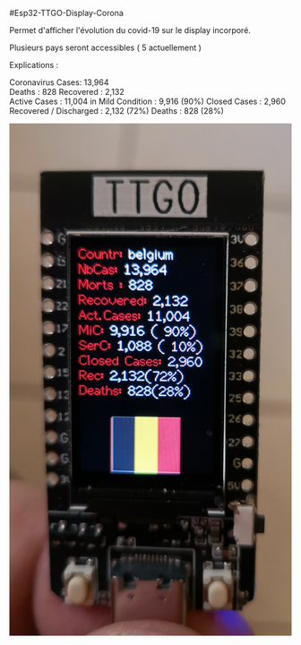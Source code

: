 #Esp32-TTGO-Display-Corona

Permet d'afficher l'évolution du covid-19 sur le display incorporé.

Plusieurs pays seront accessibles ( 5 actuellement )

Explications : 

Coronavirus Cases: 13,964<br>
Deaths : 828 Recovered : 2,132<br>
Active Cases : 11,004
in Mild Condition : 9,916 (90%)
Closed Cases : 2,960 
Recovered / Discharged : 2,132 (72%) 
Deaths : 828 (28%)


![images](https://github.com/Fumberto/Esp32-TTGO-Display-Corona/blob/master/covid19.jpg)


